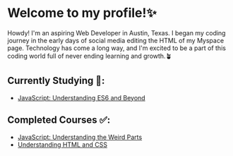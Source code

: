 # Welcome to my profile!✨


Howdy! I'm an aspiring Web Developer in Austin, Texas. I began my coding journey in the early days of social media editing the HTML of my Myspace page. Technology has come a long way, and I'm excited to be a part of this coding world full of never ending learning and growth.🪴

## Currently Studying 📝:

+ [JavaScript: Understanding ES6 and Beyond](https://www.udemy.com/course/javascript-understanding-es6-and-beyond/)

## Completed Courses ✅:

+ [JavaScript: Understanding the Weird Parts](https://www.udemy.com/course/understand-javascript/ "Don't imitate, understand!")
+ [Understanding HTML and CSS](https://www.udemy.com/course/understanding-html-and-css/)
